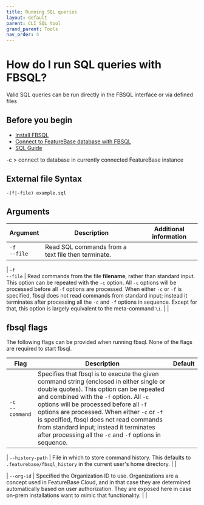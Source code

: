 ```yaml
---
title: Running SQL queries
layout: default
parent: CLI SQL tool
grand_parent: Tools
nav_order: 4
---
```


# How do I run SQL queries with FBSQL?

Valid SQL queries can be run directly in the FBSQL interface or via defined files

## Before you begin

* [Install FBSQL](/docs/tools/fbsql/fbsql-install)
* [Connect to FeatureBase database with FBSQL](/docs/tools/fbsql/fbsql-connect-db)
* [SQL Guide](/docs/sql-guide/sql-guide-home)

-c <dbname> > connect to database in currently connected FeatureBase instance

## External file Syntax

```
-(f|-file) example.sql
```

## Arguments

| Argument | Description | Additional information |
|---|---|---|
| `-f`<br/>`--file` | Read SQL commands from a text file then terminate. |  |


| `-f`<br>`--file` | Read commands from the file **filename**, rather than standard input.
This option can be repeated with the `-c` option.
All `-c` options will be processed before all `-f` options are processed.
When either `-c` or `-f` is specified, fbsql does not read commands from standard input;
instead it terminates after processing all the `-c` and `-f` options in sequence.
Except for that, this option is largely equivalent to the meta-command `\i`. | |


## fbsql flags

The following flags can be provided when running fbsql. None of the flags are required to start fbsql.



| Flag | Description | Default |
|---|---|---|
| `-c`<br>`--command` | Specifies that fbsql is to execute the given command string (enclosed in either single or double quotes). This option can be repeated and combined with the `-f` option. All `-c` options will be processed before all `-f` options are processed. When either `-c` or `-f` is specified, fbsql does not read commands from standard input; instead it terminates after processing all the `-c` and `-f` options in sequence. | |



| `--history-path` | File in which to store command history. This defaults to `.featurebase/fbsql_history` in the current user's home directory. | |




| `--org-id` | Specified the Organization ID to use. Organizations are a concept used in FeatureBase Cloud, and in that case they are determined automatically based on user authorization. They are exposed here in case on-prem installations want to mimic that functionality. | |

